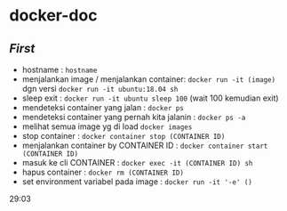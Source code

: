 # docker-doc

*First*
---

- hostname :
```hostname``` 
- menjalankan image / menjalankan container:
```docker run -it (image)``` dgn versi ``` docker run -it ubuntu:18.04 sh ```
- sleep exit :
```docker run -it ubuntu sleep 100```  (wait 100 kemudian exit)
- mendeteksi container yang jalan :
```docker ps```
- mendeteksi container yang pernah kita jalanin :
```docker ps -a```
- melihat semua image yg di load
```docker images```
- stop container :
```docker container stop (CONTAINER ID)``` 
- menjalankan container by CONTAINER ID :
```docker container start (CONTAINER ID)```
- masuk ke cli CONTAINER :
```docker exec -it (CONTAINER ID) sh```
- hapus container : 
```docker rm (CONTAINER ID)```
- set environment variabel pada image : 
```docker run -it '-e' () ```

29:03




